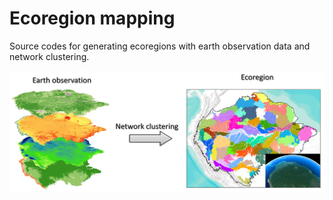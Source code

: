 # Ecoregion mapping
Source codes for generating ecoregions with earth observation data and network clustering.



![Ecoregion mapping procedure](images/ecoregion_network.png)
